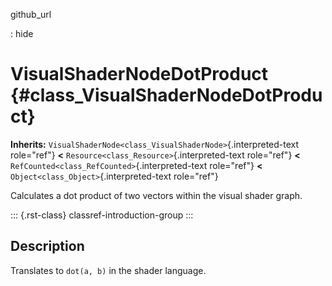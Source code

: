 github_url

:   hide

# VisualShaderNodeDotProduct {#class_VisualShaderNodeDotProduct}

**Inherits:**
`VisualShaderNode<class_VisualShaderNode>`{.interpreted-text role="ref"}
**\<** `Resource<class_Resource>`{.interpreted-text role="ref"} **\<**
`RefCounted<class_RefCounted>`{.interpreted-text role="ref"} **\<**
`Object<class_Object>`{.interpreted-text role="ref"}

Calculates a dot product of two vectors within the visual shader graph.

::: {.rst-class}
classref-introduction-group
:::

## Description

Translates to `dot(a, b)` in the shader language.
